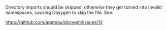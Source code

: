Directory imports should be skipped, otherwise they get turned into invalid
namespaces, causing Doxygen to skip the file. See:

https://github.com/agateau/doxyqml/issues/12
